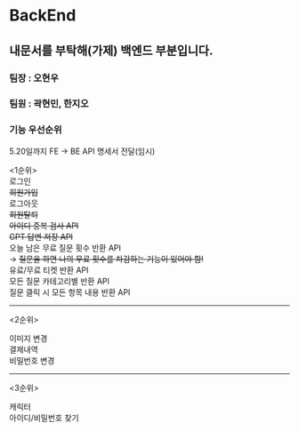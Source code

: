 # BackEnd

## 내문서를 부탁해(가제) 백엔드 부분입니다.

### 팀장 : 오현우
### 팀원 : 곽현민, 한지오


### 기능 우선순위

5.20일까지 FE -> BE API 명세서 전달(임시)

<1순위><br>
로그인<br>
~~회원가입<br>~~ 
로그아웃<br> 
~~회원탈퇴<br>~~
~~아이디 중복 검사 API<br>~~
~~GPT 답변 저장 API<br>~~
오늘 남은 무료 질문 횟수 반환 API<br>
-> ~~질문을 하면 나의 무료 횟수를 차감하는 기능이 있어야 함!<br>~~
유료/무료 티켓 반환 API<br>
모든 질문 카테고리별 반환 API<br>
질문 클릭 시 모든 항목 내용 반환 API<br>

------------------------------------

<2순위>

이미지 변경<br>
결제내역<br>
비밀번호 변경<br>

----------------------------------------------

<3순위>

캐릭터<br>
아이디/비밀번호 찾기<br>